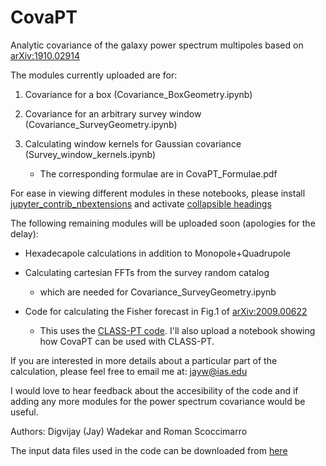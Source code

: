 # CovaPT
Analytic covariance of the galaxy power spectrum multipoles based on [arXiv:1910.02914](https://arxiv.org/abs/1910.02914)

The modules currently uploaded are for:

1. Covariance for a box (Covariance_BoxGeometry.ipynb)

2. Covariance for an arbitrary survey window (Covariance_SurveyGeometry.ipynb)

3. Calculating window kernels for Gaussian covariance (Survey_window_kernels.ipynb)
   - The corresponding formulae are in CovaPT_Formulae.pdf

For ease in viewing different modules in these notebooks, please install [jupyter_contrib_nbextensions](https://jupyter-contrib-nbextensions.readthedocs.io/en/latest/install.html) and activate [collapsible headings](https://jupyter-contrib-nbextensions.readthedocs.io/en/latest/nbextensions/collapsible_headings/readme.html)

The following remaining modules will be uploaded soon (apologies for the delay):
  
* Hexadecapole calculations in addition to Monopole+Quadrupole
 
* Calculating cartesian FFTs from the survey random catalog
    - which are needed for Covariance_SurveyGeometry.ipynb

* Code for calculating the Fisher forecast in Fig.1 of [arXiv:2009.00622](https://arxiv.org/abs/2009.00622)
    - This uses the [CLASS-PT code](https://github.com/Michalychforever/CLASS-PT). I'll also upload a notebook showing how CovaPT can be used with CLASS-PT.

If you are interested in more details about a particular part of the calculation, please feel free to email me at: jayw@ias.edu

I would love to hear feedback about the accesibility of the code and if adding any more modules for the power spectrum covariance would be useful.

Authors: Digvijay (Jay) Wadekar and Roman Scoccimarro

The input data files used in the code can be downloaded from
[here](https://drive.google.com/drive/folders/1bWKfUaIXcC1n-2hk9KtKhqukxTH1379i?usp=sharing)
